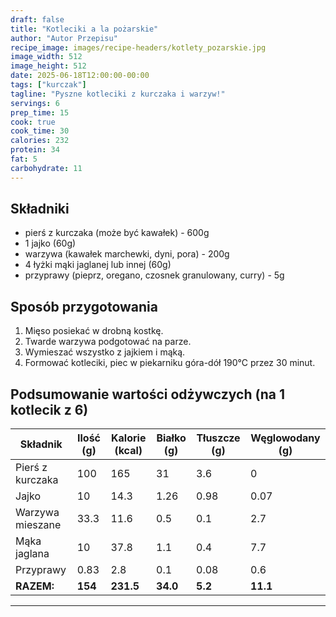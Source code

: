 ```yaml
---
draft: false
title: "Kotleciki a la pożarskie"
author: "Autor Przepisu"
recipe_image: images/recipe-headers/kotlety_pozarskie.jpg
image_width: 512
image_height: 512
date: 2025-06-18T12:00:00-00:00
tags: ["kurczak"]
tagline: "Pyszne kotleciki z kurczaka i warzyw!"
servings: 6
prep_time: 15
cook: true
cook_time: 30
calories: 232
protein: 34
fat: 5
carbohydrate: 11
---
```


## Składniki

- pierś z kurczaka (może być kawałek) - 600g
- 1 jajko (60g)
- warzywa (kawałek marchewki, dyni, pora) - 200g
- 4 łyżki mąki jaglanej lub innej (60g)
- przyprawy (pieprz, oregano, czosnek granulowany, curry) - 5g

## Sposób przygotowania

1. Mięso posiekać w drobną kostkę.
2. Twarde warzywa podgotować na parze.
3. Wymieszać wszystko z jajkiem i mąką.
4. Formować kotleciki, piec w piekarniku góra-dół 190°C przez 30 minut.

## Podsumowanie wartości odżywczych (na 1 kotlecik z 6)

| Składnik         | Ilość (g) | Kalorie (kcal) | Białko (g) | Tłuszcze (g) | Węglowodany (g) |
|------------------|-----------|---------------|------------|--------------|-----------------|
| Pierś z kurczaka | 100       | 165           | 31         | 3.6          | 0               |
| Jajko            | 10        | 14.3          | 1.26       | 0.98         | 0.07            |
| Warzywa mieszane | 33.3      | 11.6          | 0.5        | 0.1          | 2.7             |
| Mąka jaglana     | 10        | 37.8          | 1.1        | 0.4          | 7.7             |
| Przyprawy        | 0.83      | 2.8           | 0.1        | 0.08         | 0.6             |
| **RAZEM:**       | **154**   | **231.5**     | **34.0**   | **5.2**      | **11.1**        |

---